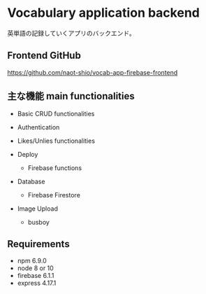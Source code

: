 # Vocabulary application backend

英単語の記録していくアプリのバックエンド。

## Frontend GitHub
https://github.com/naot-shio/vocab-app-firebase-frontend

## 主な機能 main functionalities 

- Basic CRUD functionalities

- Authentication

- Likes/Unlies functionalities

- Deploy
  - Firebase functions
  
- Database
  - Firebase Firestore
  
- Image Upload
  - busboy

## Requirements

- npm 6.9.0
- node 8 or 10
- firebase 6.1.1
- express 4.17.1
